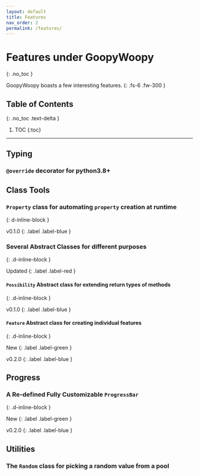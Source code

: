 ```yaml
---
layout: default
title: Features
nav_order: 2
permalink: /features/
---
```


# Features under GoopyWoopy
{: .no_toc }

GoopyWoopy boasts a few interesting features.
{: .fs-6 .fw-300 }

## Table of Contents
{: .no_toc .text-delta }

1. TOC
{:toc}

---

## Typing

### `@override` decorator for python3.8+

## Class Tools

### `Property` class for automating `property` creation at runtime
{: d-inline-block }

v0.1.0
{: .label .label-blue }

### Several Abstract Classes for different purposes
{: .d-inline-block }

Updated
{: .label .label-red }

#### `Possibility` Abstract class for extending return types of methods
{: .d-inline-block }

v0.1.0
{: .label .label-blue }

#### `Feature` Abstract class for creating individual features
{: .d-inline-block }

New
{: .label .label-green }

v0.2.0
{: .label .label-blue }

## Progress

### A Re-defined Fully Customizable `ProgressBar`
{: .d-inline-block }

New
{: .label .label-green }

v0.2.0
{: .label .label-blue }

## Utilities

### The `Random` class for picking a random value from a pool

<!-- Page Links -->
[GitHub Issues]: https://github.com/d33p0st/goopywoopy/issues
[GitHub Pull Requests]: https://github.com/d33p0st/goopywoopy/pulls
[GitHub]: https://github.com/d33p0st/goopywoopy